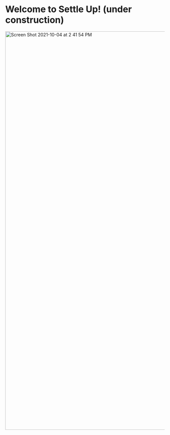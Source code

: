 # Welcome to Settle Up! (under construction) 

<img width="1262" alt="Screen Shot 2021-10-04 at 2 41 54 PM" src="https://user-images.githubusercontent.com/78661587/135906480-f1985320-d4b8-4f1c-9208-633cd2b20b7a.png">
